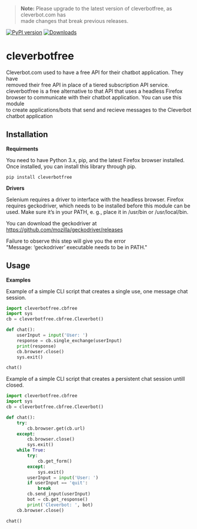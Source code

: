 > **Note:**
> Please upgrade to the latest version of cleverbotfree, as cleverbot.com has  <br />
> made changes that break previous releases. <br />

[![PyPI version](https://badge.fury.io/py/cleverbotfree.svg)](https://badge.fury.io/py/cleverbotfree)
[![Downloads](https://pepy.tech/badge/cleverbotfree)](https://pepy.tech/project/cleverbotfree)
# cleverbotfree
Cleverbot.com used to have a free API for their chatbot application. They have <br />
removed their free API in place of a tiered subscription API service. <br />
cleverbotfree is a free alternative to that API that uses a headless Firefox <br />
browser to communicate with their chatbot application. You can use this module <br />
to create applications/bots that send and recieve messages to the Cleverbot <br />
chatbot application <br />


## Installation
<b>Requirments</b>

You need to have Python 3.x, pip, and the latest Firefox browser installed. <br />
Once installed, you can install this library through pip. <br />
```
pip install cleverbotfree
```

<b>Drivers</b>

Selenium requires a driver to interface with the headless browser. Firefox <br />
requires geckodriver, which needs to be installed before this module can be <br />
used. Make sure it’s in your PATH, e. g., place it in /usr/bin or /usr/local/bin. <br />

You can download the geckodriver at https://github.com/mozilla/geckodriver/releases <br />

Failure to observe this step will give you the error <br />
"Message: ‘geckodriver’ executable needs to be in PATH." <br />


## Usage
<b>Examples</b>

Example of a simple CLI script that creates a single use, one message chat session. <br />
```python
import cleverbotfree.cbfree
import sys
cb = cleverbotfree.cbfree.Cleverbot()

def chat():
    userInput = input('User: ')
    response = cb.single_exchange(userInput)
    print(response)
    cb.browser.close()
    sys.exit()

chat()
```

Example of a simple CLI script that creates a persistent chat session untill closed. <br />
```python
import cleverbotfree.cbfree
import sys
cb = cleverbotfree.cbfree.Cleverbot()

def chat():
    try:
        cb.browser.get(cb.url)
    except:
        cb.browser.close()
        sys.exit()
    while True:
        try:
            cb.get_form()
        except:
            sys.exit()
        userInput = input('User: ')
        if userInput == 'quit':
            break
        cb.send_input(userInput)
        bot = cb.get_response()
        print('Cleverbot: ', bot)
    cb.browser.close()

chat()
```
